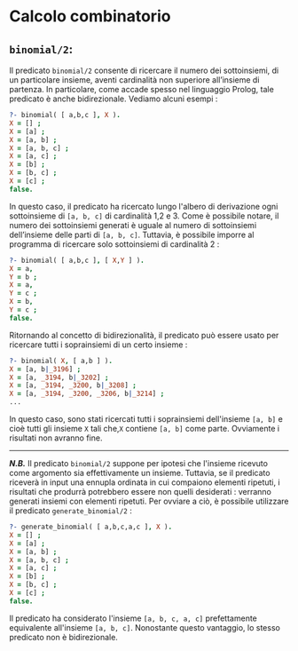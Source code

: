 # Calcolo combinatorio

## ```binomial/2```:

Il predicato ```binomial/2``` consente di ricercare il numero dei sottoinsiemi, di un particolare insieme, aventi cardinalità non superiore all’insieme di partenza. In
particolare, come accade spesso nel linguaggio Prolog, tale predicato è anche bidirezionale. Vediamo alcuni esempi :

```prolog
?- binomial( [ a,b,c ], X ).
X = [] ;
X = [a] ;
X = [a, b] ;
X = [a, b, c] ;
X = [a, c] ;
X = [b] ;
X = [b, c] ;
X = [c] ;
false. 
```
In questo caso, il predicato ha ricercato lungo l'albero di derivazione ogni sottoinsieme di ```[a, b, c]``` di cardinalità 1,2 e 3. Come è possibile notare, il numero dei sottoinsiemi generati è uguale al numero di sottoinsiemi dell’insieme delle parti di ```[a, b, c]```. Tuttavia, è possibile imporre al programma di ricercare solo sottoinsiemi di cardinalità 2 :

```prolog
?- binomial( [ a,b,c ], [ X,Y ] ).
X = a,
Y = b ;
X = a,
Y = c ;
X = b,
Y = c ;
false.
```
Ritornando al concetto di bidirezionalità, il predicato può essere usato per ricercare tutti i soprainsiemi di un certo insieme :

```prolog
?- binomial( X, [ a,b ] ).
X = [a, b|_3196] ;
X = [a, _3194, b|_3202] ;
X = [a, _3194, _3200, b|_3208] ;
X = [a, _3194, _3200, _3206, b|_3214] ;
...
```
In questo caso, sono stati ricercati tutti i soprainsiemi dell'insieme 
```[a, b]``` e cioè tutti gli insieme ```X``` tali che,```X``` contiene ```[a, b]``` come parte. Ovviamente i risultati non avranno fine.

----------
__*N.B.*__ Il predicato ```binomial/2``` suppone per ipotesi che l'insieme ricevuto come argomento sia effettivamente un insieme. Tuttavia, se il predicato riceverà in input una ennupla ordinata in cui compaiono elementi ripetuti, i risultati che produrrà potrebbero essere non quelli desiderati : verranno generati insiemi con elementi ripetuti. Per ovviare a ciò, è possibile utilizzare il predicato ```generate_binomial/2``` :

```prolog
?- generate_binomial( [ a,b,c,a,c ], X ).
X = [] ;
X = [a] ;
X = [a, b] ;
X = [a, b, c] ;
X = [a, c] ;
X = [b] ;
X = [b, c] ;
X = [c] ;
false.
```

Il predicato ha considerato l'insieme ```[a, b, c, a, c]``` prefettamente equivalente all'insieme ```[a, b, c]```. Nonostante questo vantaggio, lo stesso predicato non è bidirezionale.
